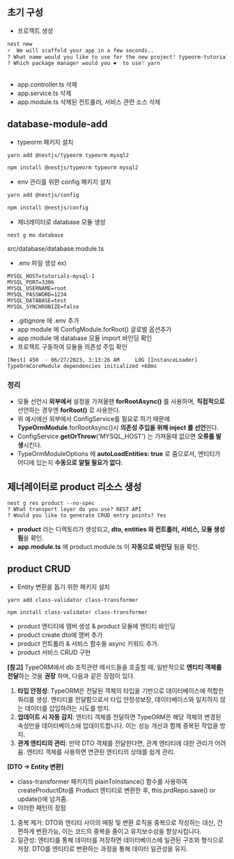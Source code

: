 ## 초기 구성

- 프로젝트 생성

```bash
nest new
⚡  We will scaffold your app in a few seconds..
? What name would you like to use for the new project? typeorm-tutorial
? Which package manager would you ❤️  to use? yarn
```

##

- app.controller.ts 삭제
- app.service.ts 삭제
- app.module.ts 삭제된 컨트롤러, 서비스 관련 소스 삭제

## database-module-add

- typeorm 패키지 설치

```bash
yarn add @nestjs/typeorm typeorm mysql2
```

```bash
npm install @nestjs/typeorm typeorm mysql2
```

- env 관리를 위한 config 패키지 설치

```bash
yarn add @nestjs/config
```

```bash
npm install @nestjs/config
```

- 제너레이터로 database 모듈 생성

```bash
nest g mo database
```

src/database/database.module.ts

- .env 파일 생성
  ex)

```shell
MYSQL_HOST=tutorials-mysql-1
MYSQL_PORT=3306
MYSQL_USERNAME=root
MYSQL_PASSWORD=1234
MYSQL_DATABASE=test
MYSQL_SYNCHRONIZE=false
```

- .gitignore 에 .env 추가
- app module 에 ConfigModule.forRoot() 글로벌 옵션추가
- app module 에 database 모듈 import 바인딩 확인
- 프로젝트 구동하여 모듈들 의존성 주입 확인

```shell
[Nest] 450  - 06/27/2023, 3:13:26 AM     LOG [InstanceLoader] TypeOrmCoreModule dependencies initialized +68ms
```

### 정리

- 모듈 선언시 **외부에서** 설정을 가져올땐 **forRootAsync()** 를 사용하며, **직접적으로** 선언하는 경우엔 **forRoot()** 로 사용한다.
- 위 예시에선 외부에서 ConfigService를 필요로 하기 때문에 **TypeOrmModule**.forRootAsync()시 **의존성 주입을 위해 inject 를 선언**한다.
- ConfigService.**getOrThrow**('MYSQL_HOST') 는 가져올때 없으면 **오류를 발생**시킨다.
- TypeOrmModuleOptions 에 **autoLoadEntities: true** 로 줌으로서, 엔티티가 어디에 있는지 **수동으로 알릴 필요가 없다.**

##

## 제너레이터로 product 리소스 생성

```shell
nest g res product --no-spec
? What transport layer do you use? REST API
? Would you like to generate CRUD entry points? Yes
```

- **product** 라는 디렉토리가 생성되고, **dto, entities 와 컨트롤러, 서비스, 모듈 생성됨**을 확인.
- **app.module.ts** 에 product.module.ts 이 **자동으로 바인딩** 됨을 확인.

##

## product CRUD

- Entity 변환을 돕기 위한 패키지 설치

```shell
yarn add class-validator class-transformer
```

```shell
npm install class-validator class-transformer
```

- product 엔티티에 맴버 생성 & product 모듈에 엔티티 바인딩
- product create dto에 맴버 추가
- product 컨트롤러 & 서비스 함수들 async 키워드 추가.
- product 서비스 CRUD 구현

**[참고]** TypeORM에서 db 조작관련 메서드들을 호출할 때, 일반적으로 **엔티티 객체를 전달**하는 것을 **권장** 하며, 다음과 같은 장점이 있다.

1. **타입 안정성**: TypeORM은 전달된 객체의 타입을 기반으로 데이터베이스에 적합한 쿼리를 생성. 엔티티를 전달함으로서 타입 안정성보장, 데이터베이스와 일치하지 않는 데이터를 삽입하려는 시도를 방지.
2. **업데이트 시 자동 감지**: 엔티티 객체를 전달하면 TypeORM은 해당 객체의 변경된 속성만을 데이터베이스에 업데이트합니다. 이는 성능 개선과 함께 중복된 작업을 방지.
3. **관계 엔티티의 관리**: 만약 DTO 객체를 전달한다면, 관계 엔티티에 대한 관리가 어려움. 엔티티 객체를 사용하면 연관된 엔티티의 상태를 쉽게 관리.

**[DTO -> Entity 변환]**

- class-transformer 패키지의 plainToInstance() 함수를 사용하여 createProductDto를 Product 엔티티로 변환한 후, this.prdRepo.save() or update()에 넘겨줌.
- 이러한 패턴의 장점

1. 중복 제거: DTO와 엔티티 사이의 매핑 및 변환 로직을 중복으로 작성하는 대신, 간편하게 변환가능, 이는 코드의 중복을 줄이고 유지보수성을 향상시킵니다.
2. 일관성: 엔티티를 통해 데이터를 저장하면 데이터베이스에 일관된 구조와 형식으로 저장. DTO를 엔티티로 변환하는 과정을 통해 데이터 일관성을 유지.

##
